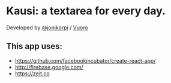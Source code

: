 # Kausi: a textarea for every day.

Developed by [@jonikorpi](http://twitter.com/jonikorpi) / [Vuoro](http://vuoro.design/)

## This app uses:

- https://github.com/facebookincubator/create-react-app/
- http://firebase.google.com/
- https://zeit.co

